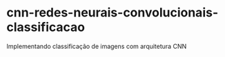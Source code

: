 # cnn-redes-neurais-convolucionais-classificacao
Implementando classificação de imagens com arquitetura CNN
